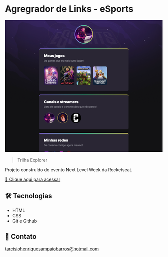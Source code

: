 # Agregrador de Links - eSports

![preview](./.github/preview.png)

> Trilha Explorer

Projeto construído do evento Next Level Week da Rocketseat.

[🔗 Clique aqui para acessar]()


## 🛠 Tecnologias

- HTML
- CSS
- Git e Github

## 💛 Contato

tarcisiohenriquesampaiobarros@hotmail.com
